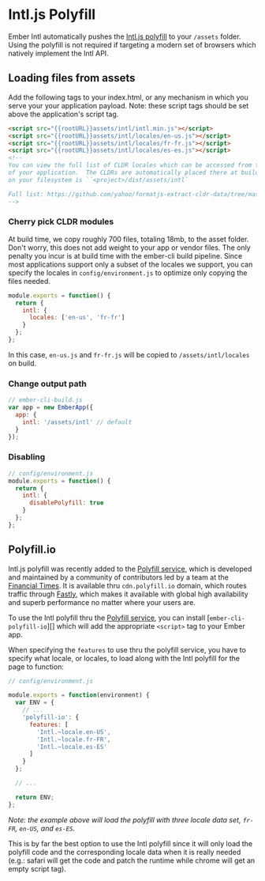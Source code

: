 
Intl.js Polyfill
==============================================================================

Ember Intl automatically pushes the [Intl.js polyfill][] to your `/assets`
folder.  Using the polyfill is not required if targeting a modern set of
browsers which natively implement the Intl API.

[Intl.js polyfill]: https://github.com/andyearnshaw/Intl.js/

## Loading files from assets

Add the following tags to your index.html, or any mechanism in which you serve
your your application payload.  Note: these script tags should be set above
the application's script tag.

```html
<script src="{{rootURL}}assets/intl/intl.min.js"></script>
<script src="{{rootURL}}assets/intl/locales/en-us.js"></script>
<script src="{{rootURL}}assets/intl/locales/fr-fr.js"></script>
<script src="{{rootURL}}assets/intl/locales/es-es.js"></script>
<!--
You can view the full list of CLDR locales which can be accessed from the `/assets/intl` folder
of your application.  The CLDRs are automatically placed there at build time.  Typically this folder
on your filesystem is ``<project>/dist/assets/intl`

Full list: https://github.com/yahoo/formatjs-extract-cldr-data/tree/master/data/main
-->
```

### Cherry pick CLDR modules

At build time, we copy roughly 700 files, totaling 18mb, to the asset folder.
Don't worry, this does not add weight to your app or vendor files. The only
penalty you incur is at build time with the ember-cli build pipeline. Since
most applications support only a subset of the locales we support, you can
specify the locales in `config/environment.js` to optimize only copying the
files needed.

```js
module.exports = function() {
  return {
    intl: {
      locales: ['en-us', 'fr-fr']
    }
  };
};
```

In this case, `en-us.js` and `fr-fr.js` will be copied to
`/assets/intl/locales` on build.

### Change output path

```js
// ember-cli-build.js
var app = new EmberApp({
  app: {
    intl: '/assets/intl' // default
  }
});
```

### Disabling

```js
// config/environment.js
module.exports = function() {
  return {
    intl: {
      disablePolyfill: true
    }
  };
};
```

## Polyfill.io

Intl.js polyfill was recently added to the [Polyfill service][], which is
developed and maintained by a community of contributors led by a team at the
[Financial Times](http://www.ft.com/). It is available thru `cdn.polyfill.io`
domain, which routes traffic through [Fastly](http://www.fastly.com/), which
makes it available with global high availability and superb performance no
matter where your users are.

To use the Intl polyfill thru the [Polyfill service][], you can install
[`ember-cli-polyfill-io`][] which will add the appropriate `<script>` tag to
your Ember app.

When specifying the `features` to use thru the polyfill service, you have to
specify what locale, or locales, to load along with the Intl polyfill for the
page to function:

```javascript
// config/environment.js

module.exports = function(environment) {
  var ENV = {
    // ...
    'polyfill-io': {
      features: [
        'Intl.~locale.en-US',
        'Intl.~locale.fr-FR',
        'Intl.~locale.es-ES'
      ]
    }
  };

  // ...

  return ENV;
};
```

_Note: the example above will load the polyfill with three locale data set,
`fr-FR`, `en-US`, and `es-ES`._

This is by far the best option to use the Intl polyfill since it will only
load the polyfill code and the corresponding locale data when it is really
needed (e.g.: safari will get the code and patch the runtime while chrome
will get an empty script tag).

[Polyfill service]: https://cdn.polyfill.io/v2/docs/
[ember-cli-polyfill-io]: https://github.com/alexlafroscia/ember-cli-polyfill-io

